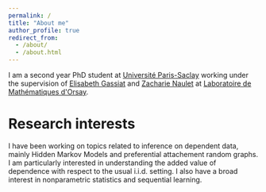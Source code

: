 ```yaml
---
permalink: /
title: "About me"
author_profile: true
redirect_from: 
  - /about/
  - /about.html
---
```


I am a second year PhD student at [Université Paris-Saclay](https://www.universite-paris-saclay.fr/) working under the supervision of [Elisabeth Gassiat](https://www.imo.universite-paris-saclay.fr/~elisabeth.gassiat/) and [Zacharie Naulet](https://www.imo.universite-paris-saclay.fr/~zacharie.naulet/) at [Laboratoire de Mathématiques d'Orsay](https://www.imo.universite-paris-saclay.fr/fr/). 

Research interests
======
I have been working on topics related to inference on dependent data, mainly Hidden Markov Models and preferential attachement random graphs. I am particularly interested in understanding the added value of dependence with respect to the usual i.i.d. setting. I also have a broad interest in nonparametric statistics and sequential learning.
